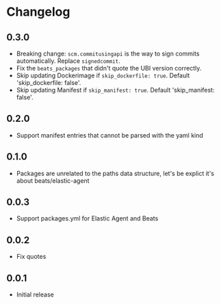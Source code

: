 # Changelog

## 0.3.0

- Breaking change: `scm.commitusingapi` is the way to sign commits automatically. Replace `signedcommit`.
- Fix the `beats_packages` that didn't quote the UBI version correctly.
- Skip updating Dockerimage if `skip_dockerfile: true`. Default 'skip_dockerfile: false'.
- Skip updating Manifest if `skip_manifest: true`. Default 'skip_manifest: false'.

## 0.2.0

- Support manifest entries that cannot be parsed with the yaml kind

## 0.1.0

- Packages are unrelated to the paths data structure, let's be explict it's about beats/elastic-agent

## 0.0.3

- Support packages.yml for Elastic Agent and Beats

## 0.0.2

- Fix quotes

## 0.0.1

- Initial release
